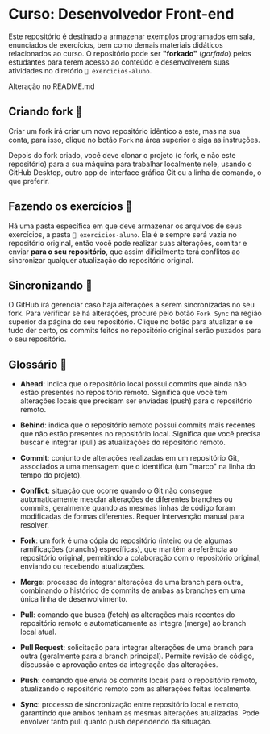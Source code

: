 # Curso: Desenvolvedor Front-end

Este repositório é destinado a armazenar exemplos programados em sala, enunciados de exercícios, bem como demais materiais didáticos relacionados ao curso. O repositório pode ser **"forkado"** (_garfado_) pelos estudantes para terem acesso ao conteúdo e desenvolverem suas atividades no diretório `📁 exercicios-aluno`.

Alteração no README.md

## Criando fork 🔀

Criar um fork irá criar um novo repositório idêntico a este, mas na sua conta, para isso, clique no botão `Fork` na área superior e siga as instruções.

Depois do fork criado, você deve clonar o projeto (o fork, e não este repositório) para a sua máquina para trabalhar localmente nele, usando o GitHub Desktop, outro app de interface gráfica Git ou a linha de comando, o que preferir.

## Fazendo os exercícios 📝

Há uma pasta específica em que deve armazenar os arquivos de seus exercícios, a pasta `📁 exercicios-aluno`. Ela é e sempre será vazia no repositório original, então você pode realizar suas alterações, comitar e enviar **para o seu repositório**, que assim dificilmente terá conflitos ao sincronizar qualquer atualização do repositório original.

## Sincronizando 🔂

O GitHub irá gerenciar caso haja alterações a serem sincronizadas no seu fork. Para verificar se há alterações, procure pelo botão `Fork Sync` na região superior da página do seu repositório. Clique no botão para atualizar e se tudo der certo, os commits feitos no repositório original serão puxados para o seu repositório.

## Glossário 📖

-   **Ahead**: indica que o repositório local possui commits que ainda não estão presentes no repositório remoto. Significa que você tem alterações locais que precisam ser enviadas (push) para o repositório remoto.

-   **Behind**: indica que o repositório remoto possui commits mais recentes que não estão presentes no repositório local. Significa que você precisa buscar e integrar (pull) as atualizações do repositório remoto.

-   **Commit**: conjunto de alterações realizadas em um repositório Git, associados a uma mensagem que o identifica (um "marco" na linha do tempo do projeto).

-   **Conflict**: situação que ocorre quando o Git não consegue automaticamente mesclar alterações de diferentes branches ou commits, geralmente quando as mesmas linhas de código foram modificadas de formas diferentes. Requer intervenção manual para resolver.

-   **Fork**: um fork é uma cópia do repositório (inteiro ou de algumas ramificações (branchs) específicas), que mantém a referência ao repositório original, permitindo a colaboração com o repositório original, enviando ou recebendo atualizações.

-   **Merge**: processo de integrar alterações de uma branch para outra, combinando o histórico de commits de ambas as branches em uma única linha de desenvolvimento.

-   **Pull**: comando que busca (fetch) as alterações mais recentes do repositório remoto e automaticamente as integra (merge) ao branch local atual.

-   **Pull Request**: solicitação para integrar alterações de uma branch para outra (geralmente para a branch principal). Permite revisão de código, discussão e aprovação antes da integração das alterações.

-   **Push**: comando que envia os commits locais para o repositório remoto, atualizando o repositório remoto com as alterações feitas localmente.

-   **Sync**: processo de sincronização entre repositório local e remoto, garantindo que ambos tenham as mesmas alterações atualizadas. Pode envolver tanto pull quanto push dependendo da situação.
